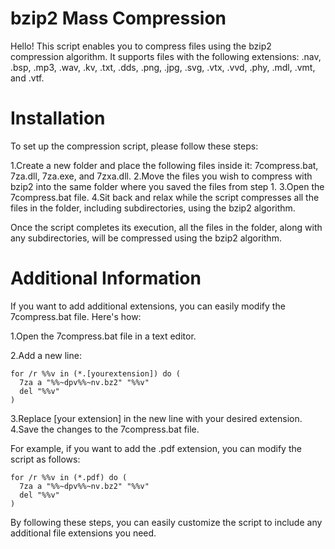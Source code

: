 # bzip2 Mass Compression

Hello! This script enables you to compress files using the bzip2 compression algorithm. It supports files with the following extensions: .nav, .bsp, .mp3, .wav, .kv, .txt, .dds, .png, .jpg, .svg, .vtx, .vvd, .phy, .mdl, .vmt, and .vtf.

# Installation

To set up the compression script, please follow these steps:

1.Create a new folder and place the following files inside it: 7compress.bat, 7za.dll, 7za.exe, and 7zxa.dll.
2.Move the files you wish to compress with bzip2 into the same folder where you saved the files from step 1.
3.Open the 7compress.bat file.
4.Sit back and relax while the script compresses all the files in the folder, including subdirectories, using the bzip2 algorithm.

Once the script completes its execution, all the files in the folder, along with any subdirectories, will be compressed using the bzip2 algorithm.

# Additional Information

If you want to add additional extensions, you can easily modify the 7compress.bat file. Here's how:

1.Open the 7compress.bat file in a text editor.

2.Add a new line:
```
for /r %%v in (*.[yourextension]) do (
  7za a "%%~dpv%%~nv.bz2" "%%v"
  del "%%v"
)
```
3.Replace [your extension] in the new line with your desired extension.
4.Save the changes to the 7compress.bat file.

For example, if you want to add the .pdf extension, you can modify the script as follows:

```
for /r %%v in (*.pdf) do (
  7za a "%%~dpv%%~nv.bz2" "%%v"
  del "%%v"
)
```

By following these steps, you can easily customize the script to include any additional file extensions you need.
